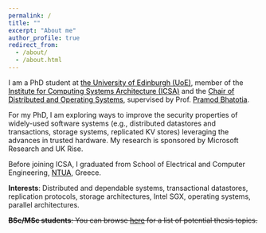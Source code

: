 ```yaml
---
permalink: /
title: ""
excerpt: "About me"
author_profile: true
redirect_from: 
  - /about/
  - /about.html
--- 
```


I am a PhD student at [<span style="color:black">the University of Edinburgh (UoE)</span>](https://www.ed.ac.uk/), member of the [<span style="color:black">Institute for Computing Systems Architecture (ICSA)</span>](http://web.inf.ed.ac.uk/icsa) and the [<span style="color:black"> Chair of Distributed and Operating Systems</span>](https://dse.in.tum.de/team/), supervised by Prof. [<span style="color:black">Pramod Bhatotia</span>](http://homepages.inf.ed.ac.uk/pbhatoti/). 

For my PhD, I am exploring ways to improve the security properties of widely-used software systems (e.g., distributed datastores and transactions, storage systems, replicated KV stores) leveraging the advances in trusted hardware. My research is sponsored by Microsoft Research and UK Rise.

Before joining ICSA, I graduated from School of Electrical and Computer Engineering, [<span style="color:black">NTUA</span>](https://www.ntua.gr/en/), Greece.


**Interests**: Distributed and dependable systems, transactional datastores, replication protocols, storage architectures, Intel SGX, operating systems, parallel architectures.

~~**BSc/MSc students**: You can browse [<span style="color:black">here</span>](./thesis_topics.pdf) for a list of potential thesis topics.~~

